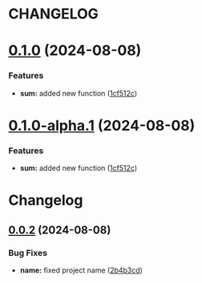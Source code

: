 # CHANGELOG

# [0.1.0](https://github.com/Egoka/egorkas-npm/compare/v0.0.2...v0.1.0) (2024-08-08)


### Features

* **sum:** added new function ([1cf512c](https://github.com/Egoka/egorkas-npm/commit/1cf512ca69c015ec9da9f0e43bab1b3b961133f1))

# [0.1.0-alpha.1](https://github.com/Egoka/egorkas-npm/compare/v0.0.2...v0.1.0-alpha.1) (2024-08-08)


### Features

* **sum:** added new function ([1cf512c](https://github.com/Egoka/egorkas-npm/commit/1cf512ca69c015ec9da9f0e43bab1b3b961133f1))

# Changelog

## [0.0.2](https://github.com/Egoka/egorkas-npm/compare/v0.0.1...v0.0.2) (2024-08-08)


### Bug Fixes

* **name:** fixed project name ([2b4b3cd](https://github.com/Egoka/egorkas-npm/commit/2b4b3cd80c0301131e157cb75f5b62fc55621e17))
